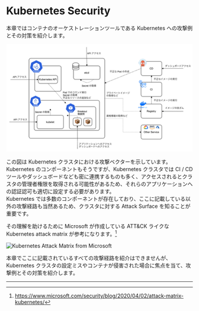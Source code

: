 # Kubernetes Security

本章ではコンテナのオーケストレーションツールである Kubernetes への攻撃例とその対策を紹介します。

![Kubernetes クラスタにおける攻撃ベクターの例](./img/kubernetes-attack-vector.png)

この図は Kubernetes クラスタにおける攻撃ベクターを示しています。Kubernetes のコンポーネントもそうですが、Kubernetes クラスタでは CI / CD ツールやダッシュボードなども密に連携するものも多く、アクセスされるとクラスタの管理者権限を取得される可能性があるため、それらのアプリケーションへの認証認可も適切に設定する必要があります。  
Kubernetes では多数のコンポーネントが存在しており、ここに記載している以外の攻撃経路も当然あるため、クラスタに対する Attack Surface を知ることが重要です。

その理解を助けるために Microsoft が作成している ATT&CK ライクな Kubernetes attack matrix が参考になります。[^1]

![Kubernetes Attack Matrix from Microsoft](https://www.microsoft.com/security/blog/wp-content/uploads/2020/04/k8s-matrix.png)

本章でここに記載されているすべての攻撃経路を紹介はできませんが、Kubernetes クラスタの設定ミスやコンテナが侵害された場合に焦点を当て、攻撃例とその対策を紹介します。

---

[^1]: https://www.microsoft.com/security/blog/2020/04/02/attack-matrix-kubernetes/
